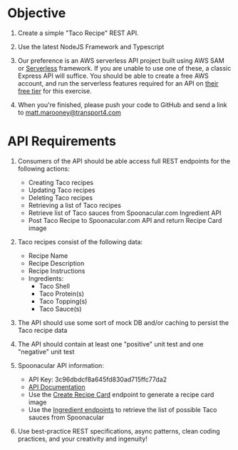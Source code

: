 # Objective

1. Create a simple "Taco Recipe" REST API. 

2. Use the latest NodeJS Framework and Typescript

3. Our preference is an AWS serverless API project built using AWS SAM or [Serverless](https://www.serverless.com/) framework.  If you are unable to use one of these, a classic Express API will suffice.  You should be able to create a free AWS account, and run the serverless features required for an API on [their free tier](https://aws.amazon.com/free/?all-free-tier.sort-by=item.additionalFields.SortRank&all-free-tier.sort-order=asc&awsf.Free%20Tier%20Categories=categories%23serverless) for this exercise.

4.  When you're finished, please push your code to GitHub and send a link to matt.marooney@transport4.com
 
# API Requirements

1. Consumers of the API should be able access full REST endpoints for the following actions:
    - Creating Taco recipes 
    - Updating Taco recipes
    - Deleting Taco recipes
    - Retrieving a list of Taco recipes
    - Retrieve list of Taco sauces from Spoonacular.com Ingredient API
    - Post Taco Recipe to Spoonacular.com API and return Recipe Card image

2. Taco recipes consist of the following data:
    - Recipe Name
    - Recipe Description
    - Recipe Instructions
    - Ingredients:
        - Taco Shell
        - Taco Protein(s)
        - Taco Topping(s)
        - Taco Sauce(s)

3. The API should use some sort of mock DB and/or caching to persist the Taco recipe data

4. The API should contain at least one "positive" unit test and one "negative" unit test

5. Spoonacular API information:
    - API Key: 3c96dbdcf8a645fd830ad715ffc77da2
    - [API Documentation](https://spoonacular.com/food-api/docs)
    - Use the [Create Recipe Card](https://spoonacular.com/food-api/docs#Create-Recipe-Card) endpoint to generate a recipe card image 
    - Use the [Ingredient endpoints](https://spoonacular.com/food-api/docs#Ingredient-Search) to retrieve the list of possible Taco sauces from Spoonacular 

6. Use best-practice REST specifications, async patterns, clean coding practices, and your creativity and ingenuity!



